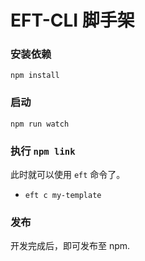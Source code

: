 # EFT-CLI 脚手架

### 安装依赖

`npm install`

### 启动

`npm run watch`

### 执行 `npm link`

此时就可以使用 `eft` 命令了。

- `eft c my-template`

### 发布

开发完成后，即可发布至 npm.
